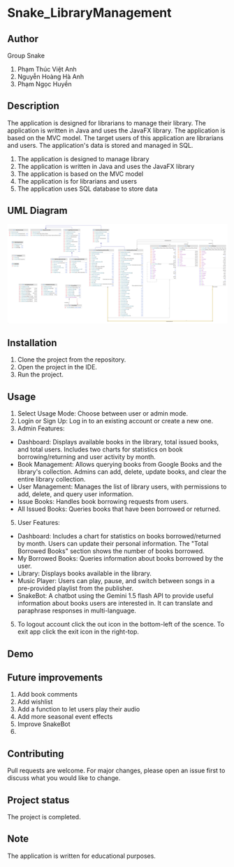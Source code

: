 # Snake_LibraryManagement
## Author
Group Snake

  1. Phạm Thúc Việt Anh
  2. Nguyễn Hoàng Hà Anh
  3. Phạm Ngọc Huyền

## Description
The application is designed for librarians to manage their library. The application is written in Java and uses the JavaFX library. The application is based on the MVC model. The target users of this application are librarians and users. The application's data is stored and managed in SQL.

  1. The application is designed to manage library
  2. The application is written in Java and uses the JavaFX library
  3. The application is based on the MVC model
  4. The application is for librarians and users
  5. The application uses SQL database to store data

## UML Diagram
![img.png](img.png)
## Installation 
  1. Clone the project from the repository.
  2. Open the project in the IDE.
  3. Run the project.

## Usage
  1. Select Usage Mode: Choose between user or admin mode.
  2. Login or Sign Up: Log in to an existing account or create a new one.
  3. Admin Features:
  - Dashboard: Displays available books in the library, total issued books, and total users. Includes two charts for statistics on book borrowing/returning and user activity by month.
  - Book Management: Allows querying books from Google Books and the library's collection. Admins can add, delete, update books, and clear the entire library collection.
  - User Management: Manages the list of library users, with permissions to add, delete, and query user information.
  - Issue Books: Handles book borrowing requests from users.
  - All Issued Books: Queries books that have been borrowed or returned.
  5. User Features:
  - Dashboard: Includes a chart for statistics on books borrowed/returned by month. Users can update their personal information. The "Total Borrowed Books" section shows the number of books borrowed.
  - My Borrowed Books: Queries information about books borrowed by the user.
  - Library: Displays books available in the library.
  - Music Player: Users can play, pause, and switch between songs in a pre-provided playlist from the publisher.
  - SnakeBot: A chatbot using the Gemini 1.5 flash API to provide useful information about books users are interested in. It can translate and paraphrase responses in multi-language.
  5. To logout account click the out icon in the bottom-left of the scence. To exit app click the exit icon in the right-top. 

## Demo

## Future improvements
  1. Add book comments
  2. Add wishlist
  3. Add a function to let users play their audio
  4. Add more seasonal event effects
  5. Improve SnakeBot
  6. 

## Contributing
Pull requests are welcome. For major changes, please open an issue first to discuss what you would like to change.

## Project status
The project is completed.

## Note
The application is written for educational purposes.
